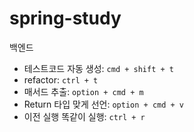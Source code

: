 # spring-study
백엔드

- 테스트코드 자동 생성: ```cmd + shift + t```
- refactor: ```ctrl + t```
- 매서드 추출: ```option + cmd + m```
- Return 타입 맞게 선언: ```option + cmd + v```
- 이전 실행 똑같이 실행: ```ctrl + r```
